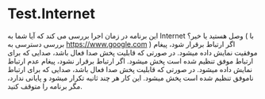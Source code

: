 # Test.Internet

این برنامه در زمان اجرا بررسی می کند که آیا شما به Internet وصل هستید یا خیر؟ ( با بررسی دسترسی به https://www.google.com )
اگر ارتباط برقرار شود، پیغام موفقیت نمایش داده میشود. در صورتی که قابلیت پخش صدا فعال باشد، صدایی که برای ارتباط موفق تنظیم شده است پخش میشود.
اگر ارتباط برقرار نشود، پیغام عدم ارتباط نمایش داده میشود. در صورتی که قابلیت پخش صدا فعال باشد، صدایی که برای ارتباط ناموفق تنظیم شده است پخش میشود.
این کار هر چند ثانیه تکرار میشود و پایانی ندارد، مگر برنامه را متوقف کنید.

